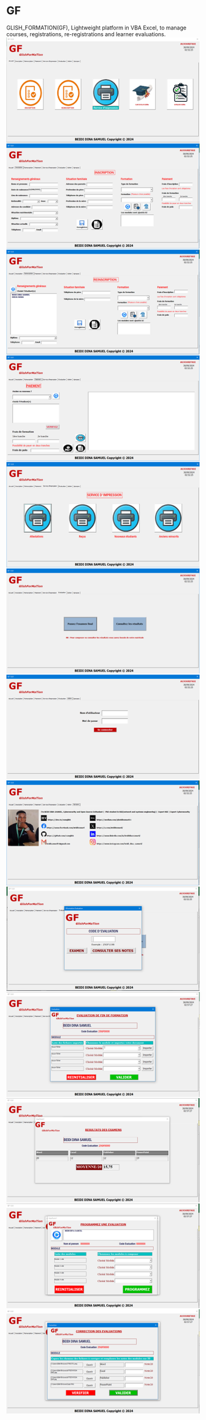 # GF
GLISH_FORMATION(GF), Lightweight platform in VBA Excel, to manage courses, registrations, re-registrations and learner evaluations.
<img src="GF1.png" widh="100%">
<img src="GF2.png" widh="100%">
<img src="GF3.png" widh="100%">
<img src="GF4.png" widh="100%">
<img src="GF5.png" widh="100%">
<img src="GF6.png" widh="100%">
<img src="GF7.png" widh="100%">
<img src="GF8.png" widh="100%">
<img src="GF9.png" widh="100%">
<img src="GF10.png" widh="100%">
<img src="GF11.png" widh="100%">
<img src="GF12.png" widh="100%">
<img src="GF13.png" widh="100%">
